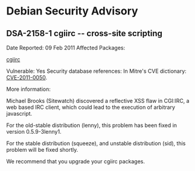 
Debian Security Advisory
========================


DSA-2158-1 cgiirc -- cross-site scripting
-----------------------------------------



Date Reported:
09 Feb 2011
Affected Packages:

[cgiirc](https://packages.debian.org/src:cgiirc)

Vulnerable:
Yes
Security database references:
In Mitre's CVE dictionary: [CVE-2011-0050](https://security-tracker.debian.org/tracker/CVE-2011-0050).  

More information:

Michael Brooks (Sitewatch) discovered a reflective XSS flaw in
CGI:IRC, a web based IRC client, which could lead to the execution
of arbitrary javascript.


For the old-stable distribution (lenny), this problem has been fixed in
version 0.5.9-3lenny1.


For the stable distribution (squeeze), and unstable distribution (sid),
this problem will be fixed shortly.


We recommend that you upgrade your cgiirc packages.





